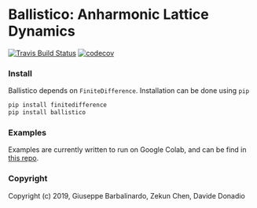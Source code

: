 Ballistico: Anharmonic Lattice Dynamics
==============================
[//]: # (Badges)
[![Travis Build Status](https://travis-ci.com/gbarbalinardo/ballistico.svg?token=EFWyhyp9aQcQnteZBpEr&branch=master)](https://travis-ci.com/gbarbalinardo/ballistico)
[![codecov](https://codecov.io/gh/gbarbalinardo/ballistico/branch/master/graphs/badge.svg?token=tiC2xj2OQG)](https://codecov.io/gh/gbarbalinardo/ballistico/branch/master)


### Install

Ballistico depends on `FiniteDifference`. Installation can be done using `pip`
```bash
pip install finitedifference
pip install ballistico
```

### Examples

Examples are currently written to run on Google Colab, and can be find in [this repo](https://github.com/gbarbalinardo/ballistico-examples).

### Copyright

Copyright (c) 2019, Giuseppe Barbalinardo, Zekun Chen, Davide Donadio
